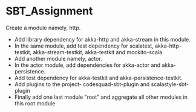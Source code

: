 # SBT_Assignment
Create a module namely, http.
- Add library dependency for akka-http and akka-stream in this module.
- In the same module, add test dependency for scalatest, akka-http-testkit, akka-stream-testkit, akka-testkit and mockito-scala
- Add another module namely, actor.
- In the actor module, add dependencies for akka-actor and akka-persistence.
- Add test dependency for akka-testkit and akka-persistence-testkit.
- Add plugins to the project- codesquad-sbt-plugin and scalastyle-sbt-plugin
- Finally add one last module "root" and aggregate all other modules in this root module
